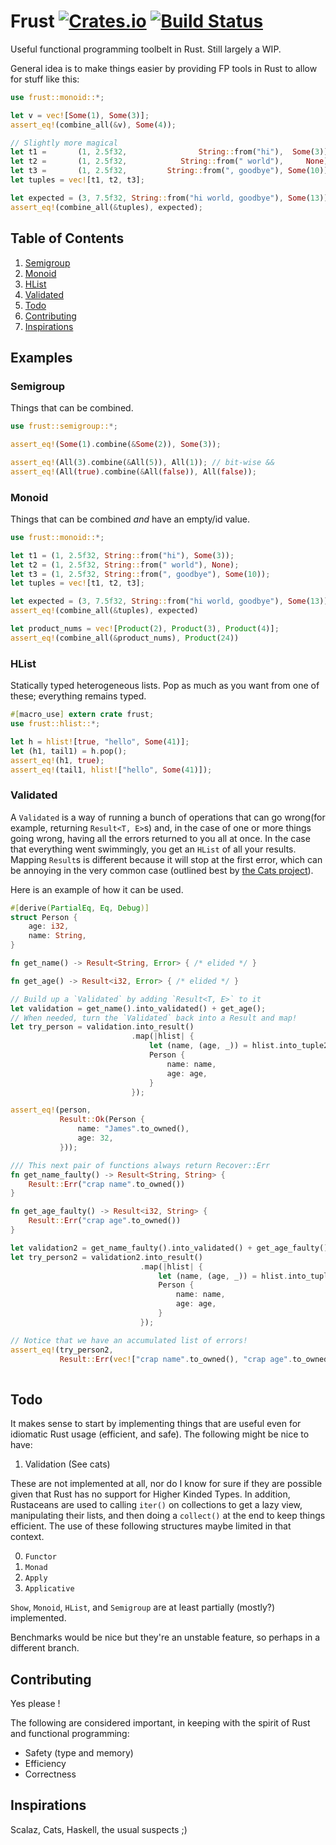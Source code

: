 # Frust [![Crates.io](https://img.shields.io/crates/v/frust.svg)](https://crates.io/crates/frust) [![Build Status](https://travis-ci.org/lloydmeta/frust.svg?branch=master)](https://travis-ci.org/lloydmeta/frust)

Useful functional programming toolbelt in Rust. Still largely a WIP.

General idea is to make things easier by providing FP tools in Rust to allow for stuff like this:

```rust
use frust::monoid::*;

let v = vec![Some(1), Some(3)];
assert_eq!(combine_all(&v), Some(4));

// Slightly more magical
let t1 =       (1, 2.5f32,                String::from("hi"),  Some(3));
let t2 =       (1, 2.5f32,            String::from(" world"),     None);
let t3 =       (1, 2.5f32,         String::from(", goodbye"), Some(10));
let tuples = vec![t1, t2, t3];

let expected = (3, 7.5f32, String::from("hi world, goodbye"), Some(13));
assert_eq!(combine_all(&tuples), expected);
```

## Table of Contents

1. [Semigroup](#semigroup)
2. [Monoid](#monoid)
3. [HList](#hlist)
4. [Validated](#validated)
5. [Todo](#todo)
5. [Contributing](#contributing)
6. [Inspirations](#inspirations)

## Examples

### Semigroup

Things that can be combined.

```rust
use frust::semigroup::*;

assert_eq!(Some(1).combine(&Some(2)), Some(3));

assert_eq!(All(3).combine(&All(5)), All(1)); // bit-wise && 
assert_eq!(All(true).combine(&All(false)), All(false));
```

### Monoid

Things that can be combined *and* have an empty/id value.

```rust
use frust::monoid::*;

let t1 = (1, 2.5f32, String::from("hi"), Some(3));
let t2 = (1, 2.5f32, String::from(" world"), None);
let t3 = (1, 2.5f32, String::from(", goodbye"), Some(10));
let tuples = vec![t1, t2, t3];

let expected = (3, 7.5f32, String::from("hi world, goodbye"), Some(13));
assert_eq!(combine_all(&tuples), expected)

let product_nums = vec![Product(2), Product(3), Product(4)];
assert_eq!(combine_all(&product_nums), Product(24))
```

### HList

Statically typed heterogeneous lists. Pop as much as you want from one of these; everything
remains typed.

```rust
#[macro_use] extern crate frust;
use frust::hlist::*;

let h = hlist![true, "hello", Some(41)];
let (h1, tail1) = h.pop();
assert_eq!(h1, true);
assert_eq!(tail1, hlist!["hello", Some(41)]);
```

### Validated

A `Validated` is a way of running a bunch of operations that can go wrong(for example,
returning `Result<T, E>`s) and, in the case of one or more things going wrong, having all the errors
returned to you all at once. In the case that everything went swimmingly, you get
an `HList` of all your results. Mapping `Result`s is different because it will stop
at the first error, which can be annoying in the very common case (outlined best by [the Cats project](http://typelevel.org/cats/tut/validated.html)). 

Here is an example of how it can be used.

```rust
#[derive(PartialEq, Eq, Debug)]
struct Person {
    age: i32,
    name: String,
}

fn get_name() -> Result<String, Error> { /* elided */ }

fn get_age() -> Result<i32, Error> { /* elided */ }

// Build up a `Validated` by adding `Result<T, E>` to it
let validation = get_name().into_validated() + get_age();
// When needed, turn the `Validated` back into a Result and map! 
let try_person = validation.into_result()
                           .map(|hlist| {
                               let (name, (age, _)) = hlist.into_tuple2();
                               Person {
                                   name: name,
                                   age: age,
                               }
                           });

assert_eq!(person,
           Result::Ok(Person {
               name: "James".to_owned(),
               age: 32,
           }));

/// This next pair of functions always return Recover::Err 
fn get_name_faulty() -> Result<String, String> {
    Result::Err("crap name".to_owned())
}

fn get_age_faulty() -> Result<i32, String> {
    Result::Err("crap age".to_owned())
}

let validation2 = get_name_faulty().into_validated() + get_age_faulty();
let try_person2 = validation2.into_result()
                             .map(|hlist| {
                                 let (name, (age, _)) = hlist.into_tuple2();
                                 Person {
                                     name: name,
                                     age: age,
                                 }
                             });

// Notice that we have an accumulated list of errors!
assert_eq!(try_person2,
           Result::Err(vec!["crap name".to_owned(), "crap age".to_owned()]));
    
```

## Todo

It makes sense to start by implementing things that are useful even for idiomatic
Rust usage (efficient, and safe). The following might be nice to have:
  
1. Validation (See cats)

These are not implemented at all, nor do I know for sure if they
are possible given that Rust has no support for Higher Kinded Types. In addition,
Rustaceans are used to calling `iter()` on collections to get a lazy view, 
manipulating their lists, and then doing a `collect()` at the end to keep things efficient.
The use of these following structures maybe limited in that context.

0. `Functor`
1. `Monad`
2. `Apply`
3. `Applicative`

`Show`, `Monoid`, `HList`, and `Semigroup` are at least partially (mostly?) implemented.

Benchmarks would be nice but they're an unstable feature, so perhaps in a different branch.

## Contributing

Yes please ! 

The following are considered important, in keeping with the spirit of Rust and functional programming:

- Safety (type and memory)
- Efficiency
- Correctness

## Inspirations

Scalaz, Cats, Haskell, the usual suspects ;)